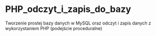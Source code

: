 # PHP_odczyt_i_zapis_do_bazy
Tworzenie prostej bazy danych w MySQL oraz odczyt i zapis danych z wykorzystaniem PHP (podejście proceduralne)
